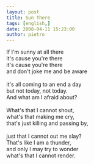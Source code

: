 ```yaml
---
layout: post
title: Sun There
tags: [english,]
date: 2008-04-11 15:23:00
author: pietro
---
```

If I'm sunny at all there<br/>it's cause you're there<br/>it's cause you're there<br/>and don't joke me and be aware<br/><br/>it's all coming to an end a day<br/>but not today, not today.<br/>And what am I afraid about?<br/><br/>What's that I cannot shout,<br/>what's that making me cry,<br/>that's just killing and passing by,<br/><br/>just that I cannot out me slay?<br/>That's like I am a thunder,<br/>and only I may try to wonder<br/>what's that I cannot render.
